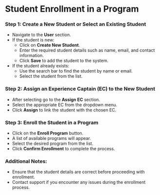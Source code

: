 # Student Enrollment in a Program

### Step 1: Create a New Student or Select an Existing Student
- Navigate to the **User** section.
- If the student is new:
  - Click on **Create New Student**.
  - Enter the required student details such as name, email, and contact information.
  - Click **Save** to add the student to the system.
- If the student already exists:
  - Use the search bar to find the student by name or email.
  - Select the student from the list.

### Step 2: Assign an Experience Captain (EC) to the New Student
- After selecting go to the **Assign EC** section.
- Select the appropriate EC from the dropdown menu.
- Click **Assign** to link the student with the chosen EC.

### Step 3: Enroll the Student in a Program
- Click on the **Enroll Program** button.
- A list of available programs will appear.
- Select the desired program from the list.
- Click **Confirm Enrollment** to complete the process.

### Additional Notes:
- Ensure that the student details are correct before proceeding with enrollment.
- Contact support if you encounter any issues during the enrollment process.


